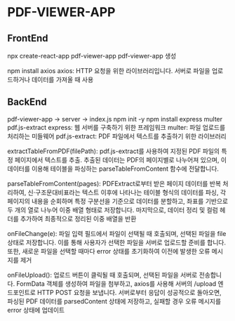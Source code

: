 # PDF-VIEWER-APP

## FrontEnd

npx create-react-app pdf-viewer-app
pdf-viewer-app 생성

npm install axios
axios: HTTP 요청을 위한 라이브러리입니다. 서버로 파일을 업로드하거나 데이터를 가져올 때 사용

## BackEnd

pdf-viewer-app -> server -> index.js
npm init -y
npm install express multer pdf.js-extract
express: 웹 서버를 구축하기 위한 프레임워크
multer: 파일 업로드를 처리하는 미들웨어
pdf.js-extract: PDF 파일에서 텍스트를 추출하기 위한 라이브러리

extractTableFromPDF(filePath): pdf.js-extract를 사용하여 지정된 PDF 파일의 특정 페이지에서 텍스트를 추출. 추출된 데이터는 PDF의 페이지별로 나누어져 있으며, 이 데이터를 이용해 테이블을 파싱하는 parseTableFromContent 함수에 전달합니다.

parseTableFromContent(pages): PDFExtract로부터 받은 페이지 데이터를 반복 처리하여, 신·구조문대비표라는 텍스트 이후에 나타나는 테이블 형식의 데이터를 파싱, 각 페이지의 내용을 순회하며 특정 구분선을 기준으로 데이터를 분할하고, 좌표를 기반으로 두 개의 열로 나누어 이중 배열 형태로 저장합니다. 마지막으로, 데이터 정리 및 컬럼 헤더를 추가하여 최종적으로 정리된 이중 배열을 반환

onFileChange(e): 파일 입력 필드에서 파일이 선택될 때 호출되며, 선택된 파일을 file 상태로 저장합니다. 이를 통해 사용자가 선택한 파일을 서버로 업로드할 준비를 합니다. 또한, 새로운 파일을 선택할 때마다 error 상태를 초기화하여 이전에 발생한 오류 메시지를 제거

onFileUpload(): 업로드 버튼이 클릭될 때 호출되며, 선택된 파일을 서버로 전송합니다. FormData 객체를 생성하여 파일을 첨부하고, axios를 사용해 서버의 /upload 엔드포인트로 HTTP POST 요청을 보냅니다. 서버로부터 응답이 성공적으로 돌아오면, 파싱된 PDF 데이터를 parsedContent 상태에 저장하고, 실패할 경우 오류 메시지를 error 상태에 업데이트
